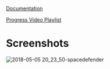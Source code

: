 [Documentation](https://www.justinlye.org/doc/html/modules.html)

[Progress Video Playlist](https://www.youtube.com/playlist?list=PLpYACcjmJLmrl-sYOXNJhRBcTg65NTE2b)


# Screenshots
![2018-05-05 20_23_50-spacedefender](https://user-images.githubusercontent.com/22377921/39668942-e57cb7c2-50a2-11e8-8693-3728a9cb0950.png)
